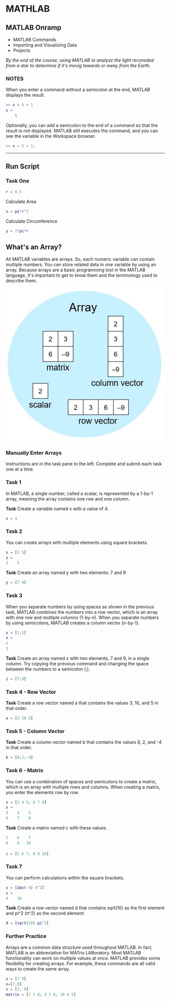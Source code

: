 # MATHLAB

## MATLAB Onramp

- MATLAB Commands
- Importing and Visualizing Data
- Projects

*By the end of the course, using MATLAB to analyze the light recoreded from a star to determine if it's movig towards or away from the Earth.*

### NOTES

When you enter a command without a semicolon at the end, MATLAB displays the result.

```m
>> x = 5 + 1
x = 
    6
```

Optionally, you can add a semicolon to the end of a command so that the result is not displayed. MATLAB still executes the command, and you can see the variable in the Workspace browser.

```m
>> x = 5 + 1;
```

---

## Run Script

### Task One

```m
r = 0.5
```

Calculate Area

```m
x = pi*r^2
```

Calculate Circumference

```m
y = 2*pi*r
```

## What's an Array?

All MATLAB variables are arrays. So, each numeric variable can contain multiple numbers. You can store related data in one variable by using an array.
Because arrays are a basic programming tool in the MATLAB language, it's important to get to know them and the terminology used to describe them.

![Array](./array.jpg)

### Manually Enter Arrays

Instructions are in the task pane to the left. Complete and submit each task one at a time.

### Task 1

In MATLAB, a single number, called a scalar, is represented by a 1-by-1 array, meaning the array contains one row and one column.

**Task**  Create a variable named x with a value of 4.

``` m
x = 4
```

### Task 2

You can create arrays with multiple elements using square brackets.

```m
x = [3 5]
x =
3    5
```

**Task** Create an array named y with two elements: 7 and 9

```m
y = [7 9]
```

### Task 3

When you separate numbers by using spaces as shown in the previous task, MATLAB combines the numbers into a row vector, which is an array with one row and multiple columns (1-by-n). When you separate numbers by using semicolons, MATLAB creates a column vector (n-by-1).

```m
x = [1;3]
x =
1
3
```

**Task** Create an array named z with two elements, 7 and 9, in a single column.
Try copying the previous command and changing the space between the numbers to a semicolon (;).

```m
z = [7;9]
```

### Task 4 - Row Vector

**Task** Create a row vector named a that contains the values 3, 10, and 5 in that order.

```m
a = [3 10 5]
```

### Task 5 - Column Vector

**Task** Create a column vector named b that contains the values 8, 2, and -4 in that order.

```m
b = [8;2;-4]
```

### Task 6 - Matrix

You can use a combination of spaces and semicolons to create a matrix, which is an array with multiple rows and columns. When creating a matrix, you enter the elements row by row.

```m
x = [3 4 5; 6 7 8]
x =  
3    4    5    
6    7    8
```

**Task** Create a matrix named c with these values.

```m
5    6    7
8    9   10

c = [5 6 7; 8 9 10]
```

### Task 7

You can perform calculations within the square brackets.

```m
x = [abs(-4) 4^2]
x =   
4    16
```

**Task** Create a row vector named d that contains sqrt(10) as the first element and pi^2 (π^2) as the second element.

```m
d = [sqrt(10) pi^2]
```

### Further Practice

Arrays are a common data structure used throughout MATLAB. In fact, MATLAB is an abbreviation for MATrix LABoratory. Most MATLAB functionality can work on multiple values at once.
MATLAB provides some flexibility for creating arrays. For example, these commands are all valid ways to create the same array.

```m
x = [7 9]
x=[7,9]
x = [7, 9]
matrix = [7 1 8; 4 5 8; 10 4 2]
```



